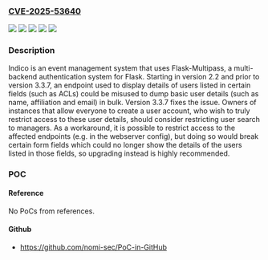 ### [CVE-2025-53640](https://cve.mitre.org/cgi-bin/cvename.cgi?name=CVE-2025-53640)
![](https://img.shields.io/static/v1?label=Product&message=indico&color=blue)
![](https://img.shields.io/static/v1?label=Version&message=%3E%3D%202.2%2C%20%3C%203.3.7%20&color=brightgreen)
![](https://img.shields.io/static/v1?label=Vulnerability&message=CWE-200%3A%20Exposure%20of%20Sensitive%20Information%20to%20an%20Unauthorized%20Actor&color=brightgreen)
![](https://img.shields.io/static/v1?label=Vulnerability&message=CWE-639%3A%20Authorization%20Bypass%20Through%20User-Controlled%20Key&color=brightgreen)
![](https://img.shields.io/static/v1?label=Vulnerability&message=CWE-862%3A%20Missing%20Authorization&color=brightgreen)

### Description

Indico is an event management system that uses Flask-Multipass, a multi-backend authentication system for Flask. Starting in version 2.2 and prior to version 3.3.7, an endpoint used to display details of users listed in certain fields (such as ACLs) could be misused to dump basic user details (such as name, affiliation and email) in bulk. Version 3.3.7 fixes the issue. Owners of instances that allow everyone to create a user account, who wish to truly restrict access to these user details, should consider restricting user search to managers. As a workaround, it is possible to restrict access to the affected endpoints (e.g. in the webserver config), but doing so would break certain form fields which could no longer show the details of the users listed in those fields, so upgrading instead is highly recommended.

### POC

#### Reference
No PoCs from references.

#### Github
- https://github.com/nomi-sec/PoC-in-GitHub


